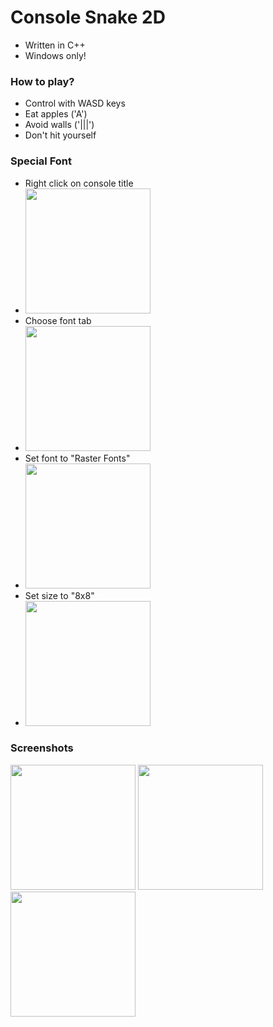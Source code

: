 # Console Snake 2D
- Written in C++
- Windows only!
### How to play?
- Control with WASD keys
- Eat apples ('A')
- Avoid walls ('|||')
- Don't hit yourself
### Special Font
- Right click on console title 
- <img src="https://i.ibb.co/g6RM0w1/1.png" width="200" />
- Choose font tab 
- <img src="https://i.ibb.co/pQm70YH/2.png" width="200" />
- Set font to "Raster Fonts" 
- <img src="https://i.ibb.co/zQRPdZD/3.png" width="200" />
- Set size to "8x8" 
- <img src="https://i.ibb.co/MRG8zgY/4.png" width="200" />

### Screenshots
<img src="https://i.ibb.co/MRXwVfG/snake1.png" width="200" />     <img src="https://i.ibb.co/R3FZ3CP/snake2.png" width="200" />     <img src="https://i.ibb.co/1zRDgyV/snake3.png" width="200" />
